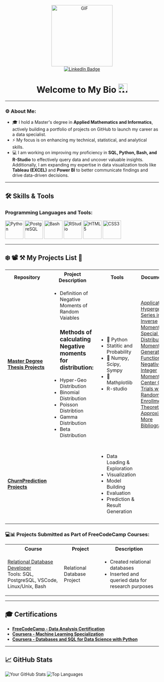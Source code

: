 <!-- Header + LinkedIn -->
<div id="header" align="center">
  <img src="https://media.giphy.com/media/XwBzLXzYq7ljHBXkHk/giphy.gif" width="200" alt="GIF"/>
  <div id="badges">
    <a href="https://www.linkedin.com/in/alphonse-haba-44954223b" target="_blank">
      <img src="https://img.shields.io/badge/LinkedIn-blue?style=for-the-badge&logo=linkedin&logoColor=white" alt="LinkedIn Badge"/>
    </a>
  </div>
</div>

<h1 align="center">
 Welcome to My Bio
  <img src="https://media.giphy.com/media/hvRJCLFzcasrR4ia7z/giphy.gif" width="30px" alt="Waving Hand"/>
</h1>

---

<!-- About Me -->
### ⚙ About Me:

- 🎓 I hold a Master's degree in **Applied Mathematics and Informatics**, actively building a portfolio of projects on GitHub to launch my career as a data specialist.
- ⚡ My focus is on enhancing my technical, statistical, and analytical skills.
- 💻 I am working on improving my proficiency in **SQL, Python, Bash, and R-Studio** to effectively query data and uncover valuable insights. Additionally, I am expanding my expertise in data visualization tools like **Tableau (EXCEL)** and **Power BI** to better communicate findings and drive data-driven decisions.

---

<!-- Skills Section -->
## 🛠️ Skills & Tools
<div>
  <h3>Programming Languages and Tools:</h3>
  <img src="https://cdn.jsdelivr.net/gh/devicons/devicon/icons/python/python-original-wordmark.svg" title="Python" alt="Python" width="60" />
  <img src="https://cdn.jsdelivr.net/gh/devicons/devicon/icons/postgresql/postgresql-original-wordmark.svg" title="PostgreSQL" alt="PostgreSQL" width="60" height="60"/>
  <img src="https://cdn.jsdelivr.net/gh/devicons/devicon/icons/bash/bash-original.svg" title="Bash" alt="Bash" width="60" height="60" />
  <img src="https://cdn.jsdelivr.net/gh/devicons/devicon/icons/rstudio/rstudio-original.svg" title="RStudio" alt="RStudio" width="60" height="60"/>
  <img src="https://cdn.jsdelivr.net/gh/devicons/devicon/icons/html5/html5-original.svg" title="HTML5" alt="HTML5" width="60" height="60" />
  <img src="https://cdn.jsdelivr.net/gh/devicons/devicon/icons/css3/css3-original.svg" title="CSS3" alt="CSS3" width="60" height="60" />
</div>

---

<!-- Projects Section -->
## ❄️ 📽️ ⚒️ My Projects List 📃

<table>
  <tbody>
    <tr>
      <th align="center">Repository</th>
      <th align="center">Project Description</th>
      <th align="center">Tools</th>
      <th align="center">Documentation</th>
    </tr>
    <tr>
      <td align="left">
        <a href="https://github.com/Cetaking27/Master-Degree-Project.git" target="_blank"><strong>Master Degree Thesis Projects</strong></a>
      </td>
      <td align="left">
        <!-- Add Project Description here -->
        <ul>
          <li>Definition of Negative Moments of Random Vaiables</li>
          <h3>Methods of calculating Negative moments for distribution:</h3>
          <li>Hyper-Geo Distribution</li>
          <li>Binomial Distribution</li>
          <li>Poisson Distribtion</li>
          <li>Gamma Distribution</li>
          <li>Beta Distribution</li>
        </ul>
      </td>
      <td align="left">
        <!-- Add Tools here -->
        <ul>
            <li> 🐍 Python </li>
            <li> Statitic and Probability </li>
            <li>🔢 Numpy, Scipy, Sympy</li>
            <li>🍁 Mathplotlib </li>
            <li> R-studio </li>
        </ul>
      </td>
      <td align="left">
        <!-- Add Documentation links here -->
        <a href='https://www.scirp.org/reference/ReferencesPapers?ReferenceID=1978362'> Application of Hypergeometric Series in the Inverse Moments of Special Discrete Distribution </a>
        <a href="https://www.semanticscholar.org/paper/The-Moment-Generating-Function-and-Negative-Integer-Cressie-Davis/7769e8a44caf1223e5f9a2e51a0b1ebae0b67b64"> The Moment-Generating Function and Negative Integer Moments</a>
        <a href="https://www.researchgate.net/publication/233256706_Multi-Center_Clinical_Trials_with_Random_En">Multi-Center Clinical Trials with Random Enrollment: Theoretical Approximations</a>
        <a href="https://github.com/Cetaking27/Master-Degree-Project/blob/main/master_projet/%D0%98%D1%81%D1%82%D0%BE%D1%87%D0%BD%D0%B8%D0%BA.bib">More Bibliography</a>
      </td>
    </tr>
<!---------------------------------------------------------------------------------/* -->
    <tr>
        <td align="left">
        <a href="https://github.com/Cetaking27/Certification-Project/tree/master/Project_1" target="_blank"><strong>ChurnPrediction Projects</strong></a>
      </td>
      <td align="left">
        <td align="left">
        <!-- Add Project Description here -->
        <ul>
          <li>Data Loading & Exploration</li>
          <li>Visualization</li>
          <li>Model Building</li>
          <li>Evaluation</li>
          <li>Prediction & Result Generation</li>
        </ul>
      </td>
      <td align="left">
        <td align="left">
        <!-- Add Tools here -->
        <ul>
            <li> 🐍 Python, machine learning </li>
            <li> Pandas </li>
            <li>🔢 seaborn, logistic regression</li>
            <li>🍁 Mathplotlib </li>
            <li> scikit-learn</li>
        </ul>
      </td>
       <td align="left">
        <!-- Add Documentation links here -->
        <a href='https://scikit-learn.org/stable/modules/generated/sklearn.metrics.roc_auc_score.html'> roc_auc_score </a>
        <a href="https://www.coursera.org/projects/data-science-challenge">Courser:Data Science Challenge</a>
      </td>
    </tr>
  </tbody>
</table>

### 💻📊 Projects Submitted as Part of FreeCodeCamp Courses:

<table>
  <tbody>
    <tr>
      <th align="center">Course</th>
      <th align="center">Project</th>
      <th align="center">Description</th>
    </tr>
    <tr>
      <td align="left">
        <a href="https://github.com/Cetaking27/Certification-Project/tree/master/Project_1" target="_blank">Relational Database Developer</a>
        <br>Tools: SQL, PostgreSQL, VSCode, Linux/Unix, Bash
      </td>
      <td align="left">Relational Database Project</td>
      <td align="left">
        <ul>
          <li>Created relational databases</li>
          <li>Inserted and queried data for research purposes</li>
        </ul>
      </td>
    </tr>
  </tbody>
</table>

---

## 🎓 Certifications

- [**FreeCodeCamp - Data Analysis Certification**](https://www.freecodecamp.org/certification/yourusername/data-analysis)
- [**Coursera - Machine Learning Specialization**](https://www.coursera.org/account/accomplishments/verify/AMY4N9H8K8CT)
- [**Coursera - Databases and SQL for Data Science with Python**](https://coursera.org/share/3569f91fdf299d561605c1f25c1ddcb8)

---

## 📈 GitHub Stats

![Your GitHub Stats](https://github-readme-stats.vercel.app/api?username=Cetaking27&show_icons=true&hide_title=true) ![Top Languages](https://github-readme-stats.vercel.app/api/top-langs/?username=Cetaking27&layout=compact)


